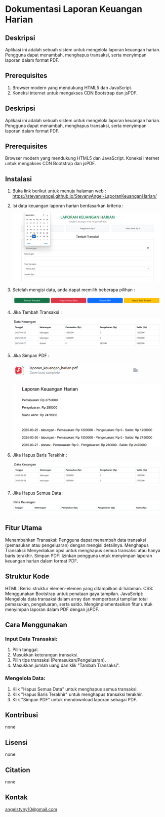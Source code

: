# Dokumentasi Laporan Keuangan Harian

## Deskripsi

Aplikasi ini adalah sebuah sistem untuk mengelola laporan keuangan harian. Pengguna dapat menambah, menghapus transaksi, serta menyimpan laporan dalam format PDF.

## Prerequisites

1. Browser modern yang mendukung HTML5 dan JavaScript.
2. Koneksi internet untuk mengakses CDN Bootstrap dan jsPDF.

## Deskripsi

Aplikasi ini adalah sebuah sistem untuk mengelola laporan keuangan harian. Pengguna dapat menambah, menghapus transaksi, serta menyimpan laporan dalam format PDF.

## Prerequisites

Browser modern yang mendukung HTML5 dan JavaScript.
Koneksi internet untuk mengakses CDN Bootstrap dan jsPDF.

## Instalasi

1. Buka link berikut untuk menuju halaman web : https://stevanyangel.github.io/StevanyAngel-LaporanKeuanganHarian/
2. Isi data keuangan laporan harian berdasarkan kriteria :

   ![alt text](https://github.com/StevanyAngel/StevanyAngel-LaporanKeuanganHarian/blob/main/image/1.png?raw=true)

3. Setelah mengisi data, anda dapat memilih beberapa pilihan :

   ![alt text](https://github.com/StevanyAngel/StevanyAngel-LaporanKeuanganHarian/blob/main/image/2.png?raw=true)

4. Jika Tambah Transaksi :

   ![alt text](https://github.com/StevanyAngel/StevanyAngel-LaporanKeuanganHarian/blob/main/image/3.png?raw=true)

5. Jika Simpan PDF :

   ![alt text](https://github.com/StevanyAngel/StevanyAngel-LaporanKeuanganHarian/blob/main/image/4.png?raw=true)

   ![alt text](https://github.com/StevanyAngel/StevanyAngel-LaporanKeuanganHarian/blob/main/image/5.png?raw=true)

6. Jika Hapus Baris Terakhir :

   ![alt text](https://github.com/StevanyAngel/StevanyAngel-LaporanKeuanganHarian/blob/main/image/6.png?raw=true)

7. Jika Hapus Semua Data :

   ![alt text](https://github.com/StevanyAngel/StevanyAngel-LaporanKeuanganHarian/blob/main/image/7.png?raw=true)

## Fitur Utama

Menambahkan Transaksi: Pengguna dapat menambah data transaksi (pemasukan atau pengeluaran) dengan mengisi detailnya.
Menghapus Transaksi: Menyediakan opsi untuk menghapus semua transaksi atau hanya baris terakhir.
Simpan PDF: Izinkan pengguna untuk menyimpan laporan keuangan harian dalam format PDF.

## Struktur Kode

HTML: Berisi struktur elemen-elemen yang ditampilkan di halaman.
CSS: Menggunakan Bootstrap untuk penataan gaya tampilan.
JavaScript:
Mengelola data transaksi dalam array dan memperbarui tampilan total pemasukan, pengeluaran, serta saldo.
Mengimplementasikan fitur untuk menyimpan laporan dalam PDF dengan jsPDF.

## Cara Menggunakan

### Input Data Transaksi:

1. Pilih tanggal.
2. Masukkan keterangan transaksi.
3. Pilih tipe transaksi (Pemasukan/Pengeluaran).
4. Masukkan jumlah uang dan klik "Tambah Transaksi".

### Mengelola Data:

1. Klik "Hapus Semua Data" untuk menghapus semua transaksi.
2. Klik "Hapus Baris Terakhir" untuk menghapus transaksi terakhir.
3. Klik "Simpan PDF" untuk mendownload laporan sebagai PDF.

## Kontribusi

none

## Lisensi

none

## Citation

none

## Kontak

angelstvny10@gmail.com

